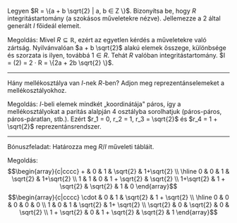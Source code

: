 Legyen $R = \{a + b \sqrt{2} | a, b ∈ Z \}$. Bizonyítsa be, hogy $R$ integritástartomány (a szokásos műveletekre nézve). Jellemezze a $2$ által generált $I$ főideál elemeit.

Megoldás:
Mivel $R ⊆ \mathbb{R}$, ezért az egyetlen kérdés a műveletekre való zártság. Nyilvánvalóan $a + b \sqrt{2}$ alakú elemek összege, különbsége és szorzata is ilyen, továbbá $1 ∈ R$. Tehát $R$ valóban integritástartomány. $I = (2) = 2 · R = \{2a + 2b \sqrt{2} \}$.

---
Hány mellékosztálya van $I$-nek $R$-ben? Adjon meg reprezentánselemeket a mellékosztályokhoz.

Megoldás:
$I$-beli elemek mindkét „koordinátája" páros, így a mellékosztályokat a paritás alalpján $4$ osztályba sorolhatjuk (páros-páros, páros-páratlan, stb.). Ezért $r_1 = 0, r_2 = 1, r_3 = \sqrt{2}$ és $r_4 = 1 + \sqrt{2}$ reprezentánsrendszer.

---
Bónuszfeladat: Határozza meg $R/I$ műveleti tábláit.

Megoldás:
$$\begin{array}{c|cccc}
	+ & 0 & 1 & \sqrt{2} & 1+\sqrt{2} \\ \hline
	0 & 0 & 1 & \sqrt{2} & 1+\sqrt{2} \\
	1 & 1 & 0 & 1 + \sqrt{2} & \sqrt{2} \\
	1+\sqrt{2} & 1 + \sqrt{2} & \sqrt{2} & 1 & 0
\end{array}$$
$$\begin{array}{c|cccc}
	\cdot & 0 & 1 & \sqrt{2} & 1 + \sqrt{2} \\ \hline
	0 & 0 & 0 & 0 & 0 \\
	1 & 0 & 1 & \sqrt{2} & 1+ \sqrt{2} \\
	\sqrt{2} & 0 & \sqrt{2} & 0 & \sqrt{2} \\
	1 + \sqrt{2} & 0 & 1 + \sqrt{2} & \sqrt{2} & 1
\end{array}$$

